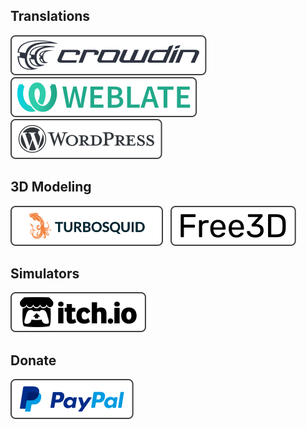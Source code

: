 ## Translations
[![Crowdin](./icons/crowdin.svg)](https://crowdin.com/profile/manerakai/)&nbsp;&nbsp;
[![Weblate](./icons/weblate.svg)](https://hosted.weblate.org/user/ManeraKai/)&nbsp;&nbsp;
[![Wordpress](./icons/wordpress.svg)](https://profiles.wordpress.org/manerakai/)

## 3D Modeling
[![TurboSquid](./icons/turbosquid.svg)](https://www.turbosquid.com/Search/Artists/ManeraKai)&nbsp;&nbsp;
[![Free3d](./icons/free3d.svg)](https://free3d.com/user/ajaebalbarmaja)

## Simulators
[![ItchIo](./icons/itchio.svg)](https://manerakai.itch.io/)&nbsp;&nbsp;

<!-- ## Repos
[![GitHub](./icons/github.svg)](https://github.com/ManeraKai)&nbsp;&nbsp;
[![GitLab](./icons/gitlab.svg)](https://gitlab.com/ManeraKai) -->
<!-- 
## Hire
[![Freelancer](./icons/freelancer.svg)](https://www.freelancer.com/u/ManeraKai) -->

## Donate
[![Paypal](./icons/paypal.svg)](https://www.paypal.com/paypalme/esmailalmaleeh)
